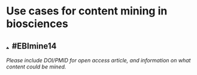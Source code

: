 # Use cases for content mining in biosciences

## <img src="http://www.biddlestudios.com/images/twitter_favicon.png" alt="twitter logo" style="width:10px;height:10px"> \#EBImine14

*Please include DOI/PMID for open access article, and information on what content could be mined.*
